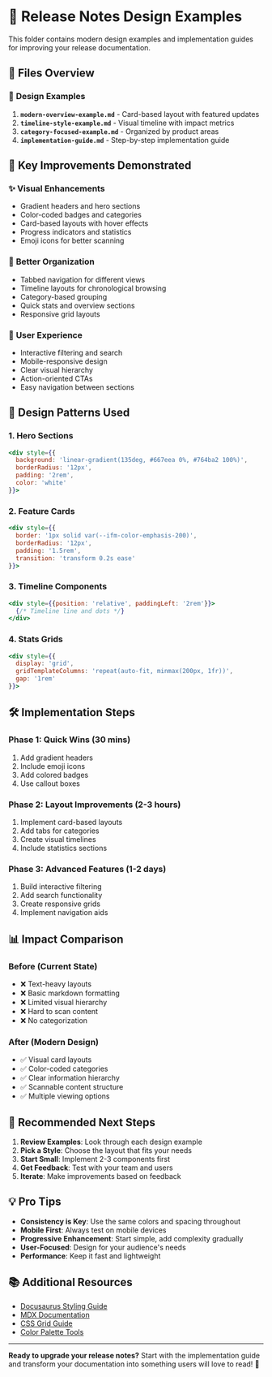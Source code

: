 # 🎨 Release Notes Design Examples

This folder contains modern design examples and implementation guides for improving your release documentation.

## 📁 **Files Overview**

### 🎯 **Design Examples**
1. **`modern-overview-example.md`** - Card-based layout with featured updates
2. **`timeline-style-example.md`** - Visual timeline with impact metrics  
3. **`category-focused-example.md`** - Organized by product areas
4. **`implementation-guide.md`** - Step-by-step implementation guide

## 🚀 **Key Improvements Demonstrated**

### ✨ **Visual Enhancements**
- Gradient headers and hero sections
- Color-coded badges and categories
- Card-based layouts with hover effects
- Progress indicators and statistics
- Emoji icons for better scanning

### 📱 **Better Organization**
- Tabbed navigation for different views
- Timeline layouts for chronological browsing
- Category-based grouping
- Quick stats and overview sections
- Responsive grid layouts

### 🎯 **User Experience**
- Interactive filtering and search
- Mobile-responsive design
- Clear visual hierarchy
- Action-oriented CTAs
- Easy navigation between sections

## 🎨 **Design Patterns Used**

### **1. Hero Sections**
```jsx
<div style={{
  background: 'linear-gradient(135deg, #667eea 0%, #764ba2 100%)',
  borderRadius: '12px',
  padding: '2rem',
  color: 'white'
}}>
```

### **2. Feature Cards**
```jsx
<div style={{
  border: '1px solid var(--ifm-color-emphasis-200)',
  borderRadius: '12px',
  padding: '1.5rem',
  transition: 'transform 0.2s ease'
}}>
```

### **3. Timeline Components**
```jsx
<div style={{position: 'relative', paddingLeft: '2rem'}}>
  {/* Timeline line and dots */}
</div>
```

### **4. Stats Grids**
```jsx
<div style={{
  display: 'grid',
  gridTemplateColumns: 'repeat(auto-fit, minmax(200px, 1fr))',
  gap: '1rem'
}}>
```

## 🛠️ **Implementation Steps**

### **Phase 1: Quick Wins (30 mins)**
1. Add gradient headers
2. Include emoji icons
3. Add colored badges
4. Use callout boxes

### **Phase 2: Layout Improvements (2-3 hours)**
1. Implement card-based layouts
2. Add tabs for categories
3. Create visual timelines
4. Include statistics sections

### **Phase 3: Advanced Features (1-2 days)**
1. Build interactive filtering
2. Add search functionality
3. Create responsive grids
4. Implement navigation aids

## 📊 **Impact Comparison**

### **Before (Current State)**
- ❌ Text-heavy layouts
- ❌ Basic markdown formatting
- ❌ Limited visual hierarchy
- ❌ Hard to scan content
- ❌ No categorization

### **After (Modern Design)**
- ✅ Visual card layouts
- ✅ Color-coded categories
- ✅ Clear information hierarchy
- ✅ Scannable content structure
- ✅ Multiple viewing options

## 🎯 **Recommended Next Steps**

1. **Review Examples**: Look through each design example
2. **Pick a Style**: Choose the layout that fits your needs
3. **Start Small**: Implement 2-3 components first
4. **Get Feedback**: Test with your team and users
5. **Iterate**: Make improvements based on feedback

## 💡 **Pro Tips**

- **Consistency is Key**: Use the same colors and spacing throughout
- **Mobile First**: Always test on mobile devices
- **Progressive Enhancement**: Start simple, add complexity gradually
- **User-Focused**: Design for your audience's needs
- **Performance**: Keep it fast and lightweight

## 📚 **Additional Resources**

- [Docusaurus Styling Guide](https://docusaurus.io/docs/styling-layout)
- [MDX Documentation](https://mdxjs.com/)
- [CSS Grid Guide](https://css-tricks.com/snippets/css/complete-guide-grid/)
- [Color Palette Tools](https://coolors.co/)

---

**Ready to upgrade your release notes?** Start with the implementation guide and transform your documentation into something users will love to read! 🚀
